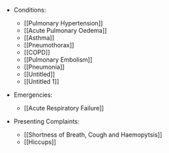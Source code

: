 <!-- QueryToSerialize: list rows.file.link from "01 Disciplines" where  contains(Rotations, "[" + this.file.name + "](" + replace(this.file.folder + "/" + this.file.name + "." + this.file.ext, " ", "%20")   + ")") OR contains(Rotations, this.file.link) or contains(file.path,this.file.name) group by reverse(split(file.folder, "/"))[0] -->
<!-- SerializedQuery: list rows.file.link from "01 Disciplines" where  contains(Rotations, "[" + this.file.name + "](" + replace(this.file.folder + "/" + this.file.name + "." + this.file.ext, " ", "%20")   + ")") OR contains(Rotations, this.file.link) or contains(file.path,this.file.name) group by reverse(split(file.folder, "/"))[0] -->
- Conditions: 
    - [[Pulmonary Hypertension]]
    - [[Acute Pulmonary Oedema]]
    - [[Asthma]]
    - [[Pneumothorax]]
    - [[COPD]]
    - [[Pulmonary Embolism]]
    - [[Pneumonia]]
    - [[Untitled]]
    - [[Untitled 1]]

- Emergencies: 
    - [[Acute Respiratory Failure]]

- Presenting Complaints: 
    - [[Shortness of Breath, Cough and Haemopytsis]]
    - [[Hiccups]]

<!-- SerializedQuery END -->
